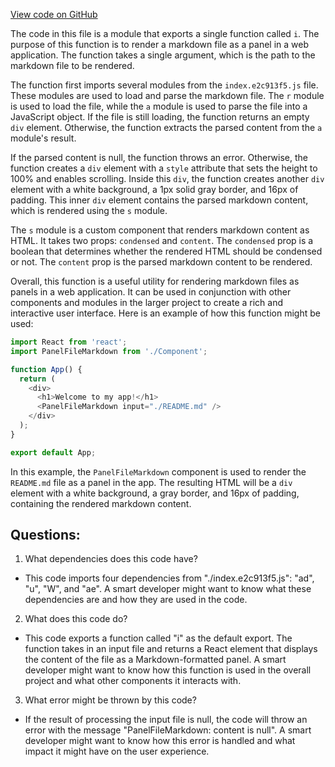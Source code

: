 [View code on GitHub](https://github.com/wandb/weave/weave/frontend/assets/Component.61b64e9a.js)

The code in this file is a module that exports a single function called `i`. The purpose of this function is to render a markdown file as a panel in a web application. The function takes a single argument, which is the path to the markdown file to be rendered.

The function first imports several modules from the `index.e2c913f5.js` file. These modules are used to load and parse the markdown file. The `r` module is used to load the file, while the `a` module is used to parse the file into a JavaScript object. If the file is still loading, the function returns an empty `div` element. Otherwise, the function extracts the parsed content from the `a` module's result.

If the parsed content is null, the function throws an error. Otherwise, the function creates a `div` element with a `style` attribute that sets the height to 100% and enables scrolling. Inside this `div`, the function creates another `div` element with a white background, a 1px solid gray border, and 16px of padding. This inner `div` element contains the parsed markdown content, which is rendered using the `s` module.

The `s` module is a custom component that renders markdown content as HTML. It takes two props: `condensed` and `content`. The `condensed` prop is a boolean that determines whether the rendered HTML should be condensed or not. The `content` prop is the parsed markdown content to be rendered.

Overall, this function is a useful utility for rendering markdown files as panels in a web application. It can be used in conjunction with other components and modules in the larger project to create a rich and interactive user interface. Here is an example of how this function might be used:

```javascript
import React from 'react';
import PanelFileMarkdown from './Component';

function App() {
  return (
    <div>
      <h1>Welcome to my app!</h1>
      <PanelFileMarkdown input="./README.md" />
    </div>
  );
}

export default App;
```

In this example, the `PanelFileMarkdown` component is used to render the `README.md` file as a panel in the app. The resulting HTML will be a `div` element with a white background, a gray border, and 16px of padding, containing the rendered markdown content.
## Questions: 
 1. What dependencies does this code have?
- This code imports four dependencies from "./index.e2c913f5.js": "ad", "u", "W", and "ae". A smart developer might want to know what these dependencies are and how they are used in the code.

2. What does this code do?
- This code exports a function called "i" as the default export. The function takes in an input file and returns a React element that displays the content of the file as a Markdown-formatted panel. A smart developer might want to know how this function is used in the overall project and what other components it interacts with.

3. What error might be thrown by this code?
- If the result of processing the input file is null, the code will throw an error with the message "PanelFileMarkdown: content is null". A smart developer might want to know how this error is handled and what impact it might have on the user experience.